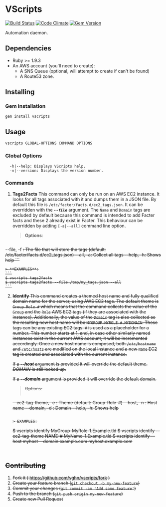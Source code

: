 # VScripts
  [![Build Status](https://travis-ci.org/vghn/vscripts.svg?branch=master)](https://travis-ci.org/vghn/vscripts)
  [![Code Climate](https://codeclimate.com/github/vghn/vscripts.png)](https://codeclimate.com/github/vghn/vscripts)
  [![Gem Version](https://badge.fury.io/rb/vscripts.svg)](http://badge.fury.io/rb/vscripts)

Automation daemon.

## Dependencies
- Ruby >= 1.9.3
- An AWS account (you'll need to create):
  - A SNS Queue (optional, will attempt to create if can't be found)
  - A Route53 zone.

## Installing

### Gem installation
`gem install vscripts`


## Usage

```
vscripts GLOBAL-OPTIONS COMMAND OPTIONS
```


### Global Options
```
  -h|--help: Displays VScripts help.
  -v|--version: Displays the version number.
```


### Commands

1. **Tags2Facts**
  This command can only be run on an AWS EC2 instance. It looks for all tags
associated with it and dumps them in a JSON file. By default this file is
`/etc/facter/facts.d/ec2_tags.json`. It can be overridden with the
***`--file`*** argument.
The `Name` and `Domain` tags are excluded by default because this command is
intended to add Facter facts and these 2 already exist in Facter. This behaviour
can be overridden by adding `[-a|--all]` command line option.

    > **Options**:
    ```
--file, -f <s>: The file that will store the tags (default:
                /etc/facter/facts.d/ec2_tags.json)
--all,  -a: Collect all tags
--help, -h: Shows help
    ```

    > **EXAMPLES**:
    ```
    $ vscripts tags2facts
    $ vscripts tags2facts --file /tmp/my_tags.json --all
    ```

2. **Identify**
  This command creates a themed host name and fully qualified domain name for
the server, using AWS EC2 tags. The default theme is `Group-Role-#` which means
that the command collects the value of the `Group` and the `Role` AWS EC2 tags
(if they are associated with the instance). Additionally, the value of the
`Domain` tag is also collected so the resulting new host name will be
`MYGROUP-MYROLE-#.MYDOMAIN`.
These tags can be any existing EC2 tags. `#` is used as a placeholder for a
number. This number starts at 1, and, in case other similarly named instances
exist in the current AWS account, it will be incremented accordingly.
Once a new host name is composed, both `/etc/hostname` and `/etc/hosts` are
modified on the local instance and a new `Name` EC2 tag is created and
associated with the current instance.

    If a ***--host*** argument is provided it will override the default theme.
    *DOMAIN* is still looked up.

    If a ***--domain*** argument is provided it will override the default
    domain.

    > Options:
    > ```
    --ec2-tag-theme, -e <s>: Theme (default: Group-Role-#)
    --host, -n <s>: Host name
    --domain, -d <s>: Domain
    --help, -h: Shows help
    ```

    > EXAMPLES:
    ```
    $ vscripts identify
    MyGroup-MyRole-1.Example.tld
    $ vscripts identify --ec2-tag-theme NAME-#
    MyName-1.Example.tld
    $ vscripts identify --host myhost --domain example.com
    myhost.example.com
    ```


## Contributing

1. Fork it ( https://github.com/vghn/vscripts/fork )
2. Create your feature branch (`git checkout -b my-new-feature`)
3. Commit your changes (`git commit -am 'Add some feature'`)
4. Push to the branch (`git push origin my-new-feature`)
5. Create new Pull Request
